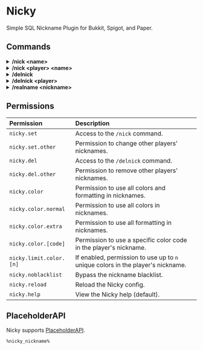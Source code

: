 Nicky
=====
Simple SQL Nickname Plugin for Bukkit, Spigot, and Paper.


## Commands

<details>
<summary><b>/nick &lt;name&gt;</b></summary>
<div>
<b>Description:</b> Sets your nickname.<br/>
<b>Permission:</b> <code>nicky.set</code>
</div>
</details>

<details>
<summary><b>/nick &lt;player&gt; &lt;name&gt;</b></summary>
<div>
<b>Description:</b> Sets another player's nickname.<br/>
<b>Permission:</b> <code>nicky.set.other</code>
</div>
</details>

<details>
<summary><b>/delnick</b></summary>
<div>
<b>Description:</b> Removes your nickname.<br/>
<b>Permission:</b> <code>nicky.del</code>
</div>
</details>

<details>
<summary><b>/delnick &lt;player&gt;</b></summary>
<div>
<b>Description:</b> Removes another player's nickname.<br/>
<b>Permission:</b> <code>nicky.del.other</code> or <code>nicky.set.other</code>
</div>
</details>

<details>
<summary><b>/realname &lt;nickname&gt;</b></summary>
<div>
<b>Description:</b> Searches for any players with a matching nickname.<br/>
<b>Permission:</b> <code>nicky.realname</code>
</div>
</details>


## Permissions

|Permission|Description|
|:--|:--|
|`nicky.set`|Access to the `/nick` command.|
|`nicky.set.other`|Permission to change other players' nicknames.|
|`nicky.del`|Access to the `/delnick` command.|
|`nicky.del.other`|Permission to remove other players' nicknames.|
|`nicky.color`|Permission to use all colors and formatting in nicknames.|
|`nicky.color.normal`|Permission to use all colors in nicknames.|
|`nicky.color.extra`|Permission to use all formatting in nicknames.|
|`nicky.color.[code]`|Permission to use a specific color code in the player's nickname.|
|`nicky.limit.color.[n]`|If enabled, permission to use up to `n` unique colors in the player's nickname.|
|`nicky.noblacklist`|Bypass the nickname blacklist.|
|`nicky.reload`|Reload the Nicky config.|
|`nicky.help`|View the Nicky help (default).| 


## PlaceholderAPI
Nicky supports [PlaceholderAPI](https://www.spigotmc.org/resources/placeholderapi.6245/).

```
%nicky_nickname%
```
